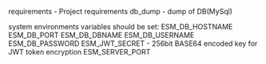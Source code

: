 requirements - Project requirements
db_dump - dump of DB(MySql)

system environments variables should be set:
ESM_DB_HOSTNAME
ESM_DB_PORT
ESM_DB_DBNAME
ESM_DB_USERNAME
ESM_DB_PASSWORD
ESM_JWT_SECRET - 256bit BASE64 encoded key for JWT token encryption
ESM_SERVER_PORT